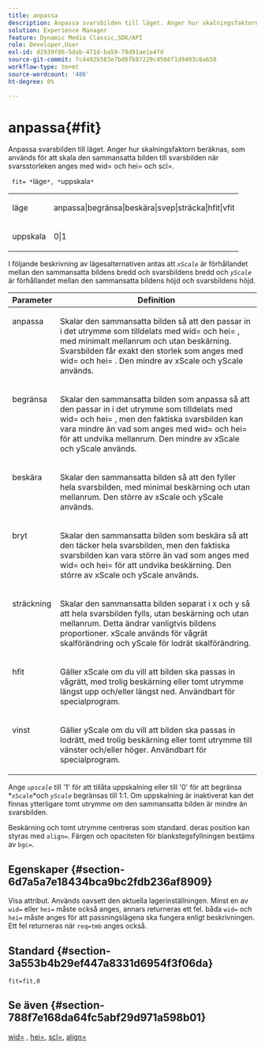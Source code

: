 ```yaml
---
title: anpassa
description: Anpassa svarsbilden till läget. Anger hur skalningsfaktorn beräknas, som används för att skala den sammansatta bilden till svarsbilden när svarsstorleken anges med wid= och hei= och scl=.
solution: Experience Manager
feature: Dynamic Media Classic,SDK/API
role: Developer,User
exl-id: d2939f86-5dab-471d-ba59-70d91ae1e4fd
source-git-commit: 7c4492b583e7bd6fb87229c4566f1d9493c8a650
workflow-type: tm+mt
source-wordcount: '486'
ht-degree: 0%

---
```


# anpassa{#fit}

Anpassa svarsbilden till läget. Anger hur skalningsfaktorn beräknas, som används för att skala den sammansatta bilden till svarsbilden när svarsstorleken anges med wid= och hei= och scl=.

` fit= *`läge`*, *`uppskala`*`

<table id="simpletable_50FBDC6B7CB2448891DD0F491DEB5ACF"> 
 <tr class="strow"> 
  <td class="stentry"> <p> <span class="codeph"> <span class="varname"> läge </span> </span> </p> </td> 
  <td class="stentry"> <p> <span class="codeph"> anpassa|begränsa|beskära|svep|sträcka|hfit|vfit </span> </p> </td> 
 </tr> 
 <tr class="strow"> 
  <td class="stentry"> <p> <span class="codeph"> <span class="varname"> uppskala </span> </span> </p> </td> 
  <td class="stentry"> <p> <span class="codeph"> 0|1 </span> </p> </td> 
 </tr> 
</table>

I följande beskrivning av lägesalternativen antas att *`xScale`* är förhållandet mellan den sammansatta bildens bredd och svarsbildens bredd och *`yScale`* är förhållandet mellan den sammansatta bildens höjd och svarsbildens höjd.

<table id="table_33408ECA9D164AFAA249F8589060545E"> 
 <thead> 
  <tr> 
   <th colname="col1" class="entry"> Parameter </th> 
   <th colname="col2" class="entry"> Definition </th> 
  </tr> 
 </thead>
 <tbody> 
  <tr valign="top"> 
   <td colname="col1"> <p> <span class="codeph"> anpassa </span> </p> </td> 
   <td colname="col2"> <p>Skalar den sammansatta bilden så att den passar in i det utrymme som tilldelats med <span class="codeph"> wid= </span> och <span class="codeph"> hei= </span>, med minimalt mellanrum och utan beskärning. Svarsbilden får exakt den storlek som anges med <span class="codeph"> wid= </span> och <span class="codeph"> hei= </span>. Den mindre av <span class="varname"> xScale </span> och <span class="varname"> yScale </span> används. </p> </td> 
  </tr> 
  <tr valign="top"> 
   <td colname="col1"> <p> <span class="codeph"> begränsa </span> </p> </td> 
   <td colname="col2"> <p>Skalar den sammansatta bilden som <span class="codeph"> anpassa </span> så att den passar in i det utrymme som tilldelats med <span class="codeph"> wid= </span> och <span class="codeph"> hei= </span>, men den faktiska svarsbilden kan vara mindre än vad som anges med <span class="codeph"> wid= </span> och <span class="codeph"> hei= </span> för att undvika mellanrum. Den mindre av <span class="varname"> xScale </span> och <span class="varname"> yScale </span> används. </p> </td> 
  </tr> 
  <tr valign="top"> 
   <td colname="col1"> <p> <span class="codeph"> beskära </span> </p> </td> 
   <td colname="col2"> <p>Skalar den sammansatta bilden så att den fyller hela svarsbilden, med minimal beskärning och utan mellanrum. Den större av <span class="varname"> xScale </span> och <span class="varname"> yScale </span> används. </p> </td> 
  </tr> 
  <tr valign="top"> 
   <td colname="col1"> <p> <span class="codeph"> bryt </span> </p> </td> 
   <td colname="col2"> <p>Skalar den sammansatta bilden som <span class="codeph"> beskära </span> så att den täcker hela svarsbilden, men den faktiska svarsbilden kan vara större än vad som anges med <span class="codeph"> wid= </span> och <span class="codeph"> hei= </span> för att undvika beskärning. Den större av <span class="varname"> xScale </span> och <span class="varname"> yScale </span>används. </p> </td> 
  </tr> 
  <tr valign="top"> 
   <td colname="col1"> <p> <span class="codeph"> sträckning </span> </p> </td> 
   <td colname="col2"> <p>Skalar den sammansatta bilden separat i x och y så att hela svarsbilden fylls, utan beskärning och utan mellanrum. Detta ändrar vanligtvis bildens proportioner. <span class="varname"> xScale </span> används för vågrät skalförändring och <span class="varname"> yScale </span> för lodrät skalförändring. </p> </td> 
  </tr> 
  <tr valign="top"> 
   <td colname="col1"> <p> <span class="codeph"> hfit </span> </p> </td> 
   <td colname="col2"> <p>Gäller <span class="varname"> xScale </span> om du vill att bilden ska passas in vågrätt, med trolig beskärning eller tomt utrymme längst upp och/eller längst ned. Användbart för specialprogram. </p> </td> 
  </tr> 
  <tr valign="top"> 
   <td colname="col1"> <p> <span class="codeph"> vinst </span> </p> </td> 
   <td colname="col2"> <p>Gäller <span class="varname"> yScale </span> om du vill att bilden ska passas in lodrätt, med trolig beskärning eller tomt utrymme till vänster och/eller höger. Användbart för specialprogram. </p> </td> 
  </tr> 
 </tbody> 
</table>

Ange *`upscale`* till &#39;1&#39; för att tillåta uppskalning eller till &#39;0&#39; för att begränsa *`xScale`*och *`yScale`* begränsas till 1:1. Om uppskalning är inaktiverat kan det finnas ytterligare tomt utrymme om den sammansatta bilden är mindre än svarsbilden.

Beskärning och tomt utrymme centreras som standard. deras position kan styras med `align=`. Färgen och opaciteten för blankstegsfyllningen bestäms av `bgc=`.

## Egenskaper {#section-6d7a5a7e18434bca9bc2fdb236af8909}

Visa attribut. Används oavsett den aktuella lagerinställningen. Minst en av `wid=` eller `hei=` måste också anges, annars returneras ett fel. båda `wid=` och `hei=` måste anges för att passningslägena ska fungera enligt beskrivningen. Ett fel returneras när `req=tmb` anges också.

## Standard {#section-3a553b4b29ef447a8331d6954f3f06da}

`fit=fit,0`

## Se även {#section-788f7e168da64fc5abf29d971a598b01}

[wid=](../../../../../is-api/http-ref/image-serving-api-ref/c-http-protocol-reference/c-command-reference/r-is-http-wid.md#reference-bfeadcb67bf4485f851eb21345527e47) , [hei=](../../../../../is-api/http-ref/image-serving-api-ref/c-http-protocol-reference/c-command-reference/r-is-http-hei.md#reference-6d6f556ccc0e4b98a815e8a5c1944a96), [scl=](../../../../../is-api/http-ref/image-serving-api-ref/c-http-protocol-reference/c-command-reference/r-scl.md#reference-b2a74e493d0d407e98fe350551ba3fcc), [align=](../../../../../is-api/http-ref/image-serving-api-ref/c-http-protocol-reference/c-command-reference/r-align.md#reference-b7d6b87c75124d78884f916dd6544bc7)
